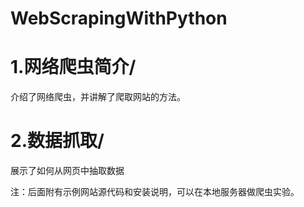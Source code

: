 # WebScrapingWithPython
# 1.网络爬虫简介/ 
介绍了网络爬虫，并讲解了爬取网站的方法。
# 2.数据抓取/ 
展示了如何从网页中抽取数据


注：后面附有示例网站源代码和安装说明，可以在本地服务器做爬虫实验。
